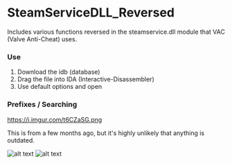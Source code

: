 # SteamServiceDLL_Reversed
Includes various functions reversed in the steamservice.dll module that VAC (Valve Anti-Cheat) uses.

### Use
1. Download the idb (database)
2. Drag the file into IDA (Interactive-Disassembler)
3. Use default options and open

### Prefixes / Searching
https://i.imgur.com/t6CZaSG.png

This is from a few months ago, but it's highly unlikely that anything is outdated.

![alt text](http://url/to/img.png)
![alt text](https://github.com/[username]/[reponame]/blob/[branch]/image.jpg?raw=true)
